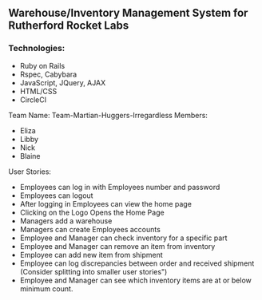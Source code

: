 ## Warehouse/Inventory Management System for Rutherford Rocket Labs

### Technologies:
* Ruby on Rails
* Rspec, Cabybara
* JavaScript, JQuery, AJAX
* HTML/CSS
* CircleCI

Team Name: Team-Martian-Huggers-Irregardless
Members:
  * Eliza
  * Libby
  * Nick
  * Blaine

User Stories:
 * Employees can log in with Employees number and password
 * Employees can logout
 * After logging in Employees can view the home page
 * Clicking on the Logo Opens the Home Page
 * Managers add a warehouse
 * Managers can create Employees accounts
 * Employee and Manager can check inventory for a specific part
 * Employee and Manager can remove an item from inventory
 * Employee can add new item from shipment
 * Employee can log discrepancies between order and received shipment (Consider splitting into smaller user stories")
 * Employee and Manager can see which inventory items are at or below minimum count.
